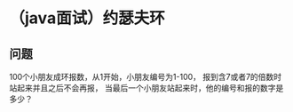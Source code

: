# （java面试）约瑟夫环

## 问题

100个小朋友成环报数，从1开始，小朋友编号为1-100，
报到含7或者7的倍数时站起来并且之后不会再报，
当最后一个小朋友站起来时，他的编号和报的数字是多少？
